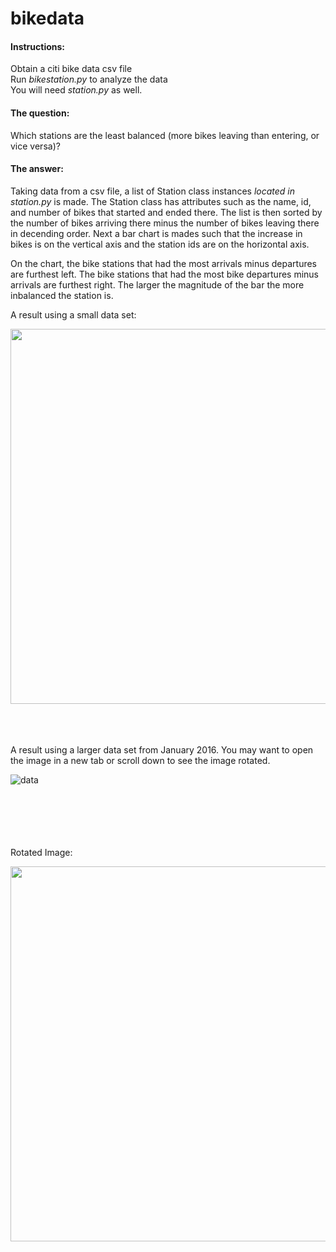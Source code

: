 # bikedata

#### Instructions:
Obtain a citi bike data csv file \
Run _bikestation.py_ to analyze the data \
You will need _station.py_ as well.




#### The question:
Which stations are the least balanced (more bikes leaving than entering, or vice versa)? 

#### The answer:
Taking data from a csv file, a list of Station class instances _located in station.py_ is made.
The Station class has attributes such as the name, id, and number of bikes that started and ended there.
The list is then sorted by the number of bikes arriving there minus the number of bikes leaving there in decending order.
Next a bar chart is mades such that the increase in bikes is on the vertical axis and the station ids are on the horizontal axis. 


On the chart, the bike stations that had the most arrivals minus departures are furthest left.
The bike stations that had the most bike departures minus arrivals are furthest right. The larger the magnitude of the bar the more inbalanced the station is.




A result using a small data set:


<img src="https://raw.githubusercontent.com/esilver0/bikedata/master/smalldataset.png" width="600">


\
\
\
A result using a larger data set from January 2016. You may want to open the image in a new tab or scroll down to see the image rotated.


![data](https://raw.githubusercontent.com/esilver0/bikedata/master/stationgraph.png)


\
\
\
\
\
Rotated Image:

<img src="https://raw.githubusercontent.com/esilver0/bikedata/master/stationgraph_rotated.png" width="600">

